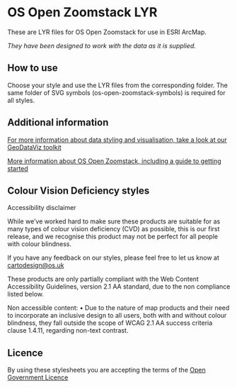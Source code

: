 # OS Open Zoomstack LYR

These are LYR files for OS Open Zoomstack for use in ESRI ArcMap.

*They have been designed to work with the data as it is supplied.*

## How to use
Choose your style and use the LYR files from the corresponding folder.
The same folder of SVG symbols (os-open-zoomstack-symbols) is required for all styles.

## Additional information

[For more information about data styling and visualisation, take a look at our GeoDataViz toolkit](https://github.com/OrdnanceSurvey/GeoDataViz-Toolkit)

[More information about OS Open Zoomstack, including a guide to getting started](http://www.ordnancesurvey.co.uk/business-and-government/products/os-open-zoomstack.html)

## Colour Vision Deficiency styles

Accessibility disclaimer

While we’ve worked hard to make sure these products are suitable for as many types of colour vision deficiency (CVD) as possible, this is our first release, and we recognise this product may not be perfect for all people with colour blindness. 

If you have any feedback on our styles, please feel free to let us know at cartodesign@os.uk

These products are only partially compliant with the Web Content Accessibility Guidelines, version 2.1 AA standard, due to the non compliance listed below.

Non accessible content:
•	Due to the nature of map products and their need to incorporate an inclusive design to all users, both with and without colour blindness, they fall outside the scope of WCAG 2.1 AA success criteria clause 1.4.11, regarding non-text contrast. 

## Licence

By using these stylesheets you are accepting the terms of the [Open Government Licence](http://www.nationalarchives.gov.uk/doc/open-government-licence/)

